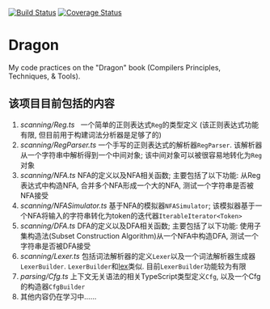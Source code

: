 [![Build Status](https://img.shields.io/travis/shinima/dragon/master.svg?style=flat-square)](https://travis-ci.org/shinima/dragon) [![Coverage Status](https://img.shields.io/coveralls/shinima/dragon/master.svg?style=flat-square)](https://coveralls.io/github/shinima/dragon?branch=master)

# Dragon

My code practices on the "Dragon" book (Compilers Principles, Techniques, & Tools).

## 该项目目前包括的内容

1. *scanning/Reg.ts*   一个简单的正则表达式`Reg`的类型定义 (该正则表达式功能有限, 但目前用于构建词法分析器是足够了的)
2. *scanning/RegParser.ts*  一个手写的正则表达式的解析器`RegParser`. 该解析器从一个字符串中解析得到一个中间对象; 该中间对象可以被很容易地转化为`Reg`对象
3. *scanning/NFA.ts*  NFA的定义以及NFA相关函数; 主要包括了以下功能: 从Reg表达式中构造NFA, 合并多个NFA形成一个大的NFA, 测试一个字符串是否被NFA接受
4. *scanning/NFASimulator.ts*  基于NFA的模拟器`NFASimulator`; 该模拟器基于一个NFA将输入的字符串转化为token的迭代器`IterableIterator<Token>`
5. *scanning/DFA.ts*  DFA的定义以及DFA相关函数; 主要包括了以下功能: 使用子集构造法(Subset Construction Algorithm)从一个NFA中构造DFA, 测试一个字符串是否被DFA接受
6. *scanning/Lexer.ts*  包括词法解析器的定义`Lexer`以及一个词法解析器生成器`LexerBuilder`. `LexerBuilder`和[lex](http://dinosaur.compilertools.net/)类似. 目前`LexerBuilder`功能较为有限
7. *parsing/Cfg.ts*  上下文无关语法的相关TypeScript类型定义`Cfg`, 以及一个Cfg的构造器`CfgBuilder`
8. 其他内容仍在学习中......
